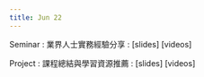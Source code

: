 ```yaml
---
title: Jun 22
---
```


Seminar
: 業界人士實務經驗分享
  : [slides] [videos]

Project
: 課程總結與學習資源推薦
  : [slides] [videos]

